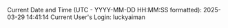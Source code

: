 Current Date and Time (UTC - YYYY-MM-DD HH:MM:SS formatted): 2025-03-29 14:41:14
Current User's Login: luckyaiman

